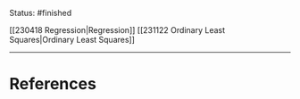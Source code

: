 Status: #finished 

[[230418 Regression|Regression]]
[[231122 Ordinary Least Squares|Ordinary Least Squares]]





---
# References
